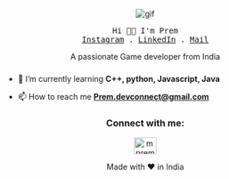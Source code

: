<p align="center"><img src="https://res.cloudinary.com/dvqetpbeh/image/upload/v1713591432/giphy_tnwr5q.gif" alt="gif"></p>
<p align="center">
  <samp>
    Hi 👋🏻 I'm Prem
    <br/>
    <a href="https://www.instagram.com/_pk.18">Instagram</a> .
    <a href="https://www.linkedin.com/in/mpremk/">LinkedIn</a> .
    <a href="mailto:prem.devconnect@gmail.com">Mail</a>
  </samp>
</p>
<p align="center">A passionate Game developer from India</h3>



###

- 🌱 I’m currently learning **C++, python, Javascript, Java**

- 📫 How to reach me **Prem.devconnect@gmail.com**

<h3 align="center">Connect with me:</h3>
<p align="center">
<a href="https://linkedin.com/in/mpremk" target="blank"><img align="center" src="https://raw.githubusercontent.com/rahuldkjain/github-profile-readme-generator/master/src/images/icons/Social/linked-in-alt.svg" alt="mpremk" height="30" width="40" /></a>




<p align="center">
  Made with ❤️ in India
</p>
